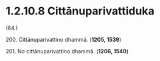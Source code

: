 

# 1.2.10.8 Cittānuparivattiduka





(84.)

200\. Cittānuparivattino dhammā. (**1205, 1539**)

201\. No cittānuparivattino dhammā. (**1206, 1540**)



